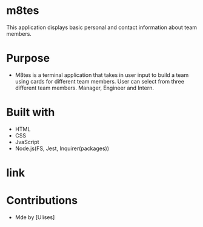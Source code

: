 # m8tes
This application displays basic personal and contact information about team members.

# Purpose 
* M8tes is a terminal application that takes in user input to build a team using cards for different team members.
User can select from three different team members. Manager, Engineer and Intern.

# Built with
* HTML 
* CSS 
* JvaScript 
* Node.js(FS, Jest, Inquirer(packages))

# link
<!-- walkthrough video link -->

# Contributions
* Mde by [Ulises]
